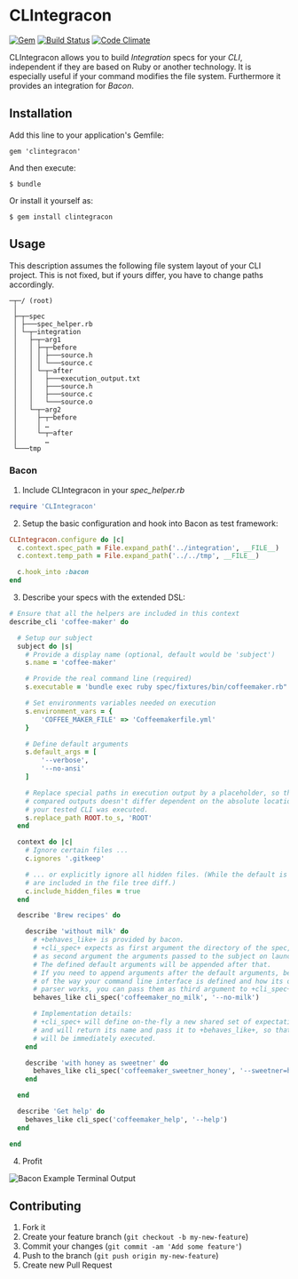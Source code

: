 # CLIntegracon

[![Gem](https://img.shields.io/gem/v/clintegracon.svg?style=flat)](http://rubygems.org/gems/clintegracon)
[![Build Status](https://img.shields.io/travis/mrackwitz/CLIntegracon/master.svg?style=flat)](https://travis-ci.org/mrackwitz/CLIntegracon)
[![Code Climate](https://img.shields.io/codeclimate/github/mrackwitz/CLIntegracon.svg?style=flat)](https://codeclimate.com/github/mrackwitz/CLIntegracon)

CLIntegracon allows you to build *Integration* specs for your *CLI*,
independent if they are based on Ruby or another technology.
It is especially useful if your command modifies the file system.
Furthermore it provides an integration for *Bacon*.


## Installation

Add this line to your application's Gemfile:

    gem 'clintegracon'

And then execute:

    $ bundle

Or install it yourself as:

    $ gem install clintegracon


## Usage

This description assumes the following file system layout of your CLI project.
This is not fixed, but if yours differ, you have to change paths accordingly.

```
─┬─/ (root)
 │
 ├─┬─spec
 │ ├───spec_helper.rb
 │ └─┬─integration
 │   ├─┬─arg1
 │   │ ├─┬─before
 │   │ │ ├───source.h
 │   │ │ └───source.c
 │   │ └─┬─after
 │   │   ├───execution_output.txt
 │   │   ├───source.h
 │   │   ├───source.c
 │   │   └───source.o
 │   └─┬─arg2
 │     ├─┬─before
 │     │ …
 │     └─┬─after
 │       …
 └───tmp
```

### Bacon

1. Include CLIntegracon in your *spec_helper.rb*

  ```ruby
  require 'CLIntegracon'
  ```

2. Setup the basic configuration and hook into Bacon as test framework:

  ```ruby
  CLIntegracon.configure do |c|
    c.context.spec_path = File.expand_path('../integration', __FILE__)
    c.context.temp_path = File.expand_path('../../tmp', __FILE__)

    c.hook_into :bacon
  end
  ```

3. Describe your specs with the extended DSL:

  ```ruby
  # Ensure that all the helpers are included in this context
  describe_cli 'coffee-maker' do

    # Setup our subject
    subject do |s|
      # Provide a display name (optional, default would be 'subject')
      s.name = 'coffee-maker'

      # Provide the real command line (required)
      s.executable = 'bundle exec ruby spec/fixtures/bin/coffeemaker.rb"'

      # Set environments variables needed on execution
      s.environment_vars = {
          'COFFEE_MAKER_FILE' => 'Coffeemakerfile.yml'
      }

      # Define default arguments
      s.default_args = [
          '--verbose',
          '--no-ansi'
      ]

      # Replace special paths in execution output by a placeholder, so that the
      # compared outputs doesn't differ dependent on the absolute location where
      # your tested CLI was executed.
      s.replace_path ROOT.to_s, 'ROOT'
    end

    context do |c|
      # Ignore certain files ...
      c.ignores '.gitkeep'

      # ... or explicitly ignore all hidden files. (While the default is that they
      # are included in the file tree diff.)
      c.include_hidden_files = true
    end

    describe 'Brew recipes' do

      describe 'without milk' do
        # +behaves_like+ is provided by bacon.
        # +cli_spec+ expects as first argument the directory of the spec, and
        # as second argument the arguments passed to the subject on launch.
        # The defined default arguments will be appended after that.
        # If you need to append arguments after the default arguments, because
        # of the way your command line interface is defined and how its option
        # parser works, you can pass them as third argument to +cli_spec+.
        behaves_like cli_spec('coffeemaker_no_milk', '--no-milk')

        # Implementation details:
        # +cli_spec+ will define on-the-fly a new shared set of expectations
        # and will return its name and pass it to +behaves_like+, so that it
        # will be immediately executed.
      end

      describe 'with honey as sweetner' do
        behaves_like cli_spec('coffeemaker_sweetner_honey', '--sweetner=honey')
      end

    end

    describe 'Get help' do
      behaves_like cli_spec('coffeemaker_help', '--help')
    end

  end
  ```

4. Profit

  ![Bacon Example Terminal Output](/../assets/term-output-bacon.png?raw=true)


## Contributing

1. Fork it
2. Create your feature branch (`git checkout -b my-new-feature`)
3. Commit your changes (`git commit -am 'Add some feature'`)
4. Push to the branch (`git push origin my-new-feature`)
5. Create new Pull Request
